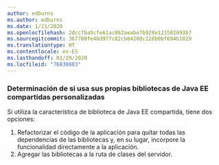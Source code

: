 ```yaml
---
author: edburns
ms.author: edburns
ms.date: 1/21/2020
ms.openlocfilehash: 2dccfba5cfe61ac862aeabe7b928e121502093b7
ms.sourcegitcommit: 367780fe48d977c82cb84208c128b0bf694b1029
ms.translationtype: HT
ms.contentlocale: es-ES
ms.lasthandoff: 01/29/2020
ms.locfileid: "76830883"
---
```

### <a name="determine-whether-you-are-using-your-own-custom-created-shared-java-ee-libraries"></a>Determinación de si usa sus propias bibliotecas de Java EE compartidas personalizadas

Si utiliza la característica de biblioteca de Java EE compartida, tiene dos opciones:

1. Refactorizar el código de la aplicación para quitar todas las dependencias de las bibliotecas y, en su lugar, incorpore la funcionalidad directamente a la aplicación.
2. Agregar las bibliotecas a la ruta de clases del servidor.
